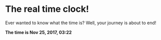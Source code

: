 # The real time clock!

Ever wanted to know what the time is? Well, your journey is about to end!

**The time is Nov 25, 2017, 03:22**